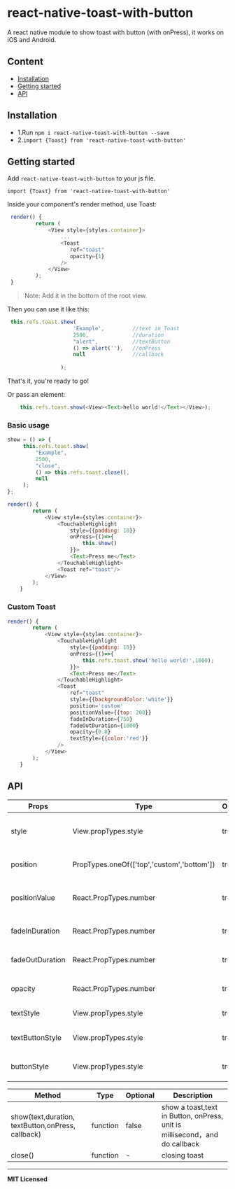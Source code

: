 # react-native-toast-with-button
A react native module to show toast with button (with onPress), it works on iOS and Android.

## Content

- [Installation](#installation)
- [Getting started](#getting-started)
- [API](#api)

## Installation

* 1.Run `npm i react-native-toast-with-button --save`
* 2.`import {Toast} from 'react-native-toast-with-button'`    

## Getting started  

Add `react-native-toast-with-button` to your js file.   

`import {Toast} from 'react-native-toast-with-button'`  

Inside your component's render method, use Toast:   

```javascript
 render() {
         return (
             <View style={styles.container}>
                 ...
                 <Toast 
                    ref="toast"
                    opacity={1}
                 />
             </View>
         );
 }
```

>Note:  Add it in the bottom of the root view.

Then you can use it like this:   

```javascript
 this.refs.toast.show(
                     'Example',         //text in Toast
                     2500,              //duration
                     "alert",           //textButton
                     () => alert(''),   //onPress  
                     null               //callback
                     
                 );
```

That's it, you're ready to go!  

Or pass an element:
```javascript
    this.refs.toast.show(<View><Text>hello world!</Text></View>);
```


### Basic usage  

```javascript
show = () => {
     this.refs.toast.show(
         "Example", 
         2500,  
         "close",                       
         () => this.refs.toast.close(),
         null                           
     );
};

render() {
        return (
            <View style={styles.container}>
                <TouchableHighlight
                    style={{padding: 10}}
                    onPress={()=>{
                        this.show()
                    }}>
                    <Text>Press me</Text>
                </TouchableHighlight>
                <Toast ref="toast"/>
            </View>
        );
    }
```

### Custom Toast   

```javascript
render() {
        return (
            <View style={styles.container}>
                <TouchableHighlight
                    style={{padding: 10}}
                    onPress={()=>{
                        this.refs.toast.show('hello world!',1000);
                    }}>
                    <Text>Press me</Text>
                </TouchableHighlight>
                <Toast
                    ref="toast"
                    style={{backgroundColor:'white'}}
                    position='custom' 
                    positionValue={{top: 200}}
                    fadeInDuration={750}
                    fadeOutDuration={1000}
                    opacity={0.8}
                    textStyle={{color:'red'}}
                />
            </View>
        );
    }
```

## API


Props              | Type     | Optional | Default     | Description
----------------- | -------- | -------- | ----------- | -----------
style  | View.propTypes.style  | true | {backgroundColor: 'black',flex: 1,flexDirection:"row",justifyContent: "space-between",padding: 20,width: "100%"}  |   Custom style toast
position |  PropTypes.oneOf(['top','custom','bottom']) |true | 'bottom'  | Custom toast position
positionValue  | React.PropTypes.number  | true | {bottom: 0}  |   Custom toast position value
fadeInDuration  | React.PropTypes.number  | true | 500  |   Custom toast show duration
fadeOutDuration  | React.PropTypes.number  | true | 500  |   Custom toast close duration
opacity  | React.PropTypes.number  | true | 1  |   Custom toast opacity
textStyle  | View.propTypes.style  | true | {color:'white'}  |   Custom style text
textButtonStyle  | View.propTypes.style  | true | {color: 'white', width: "auto"}  |   Custom style text in Button
buttonStyle  | View.propTypes.style  | true | {}  |   Custom style text in Button




Method   |  Type     | Optional | Description
----------------- | -------- | -------- | -----------
show(text,duration, textButton,onPress, callback)   | function | false | show a toast,text in Button, onPress, unit is millisecond，and do callback
close()  |   function  |  -   |   closing toast    


---

**MIT Licensed**